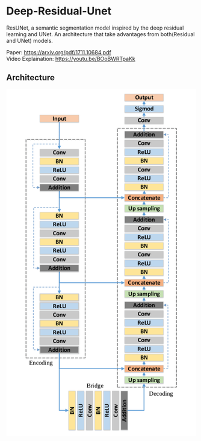 # Deep-Residual-Unet
ResUNet, a semantic segmentation model inspired by the deep residual learning and UNet. An architecture that take advantages from both(Residual and UNet) models.

Paper: https://arxiv.org/pdf/1711.10684.pdf <br/>
Video Explaination: https://youtu.be/BOoBWRTpaKk

## Architecture
<img src="images/arch.png">

